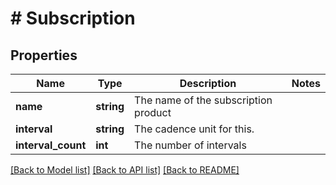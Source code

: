 # # Subscription

## Properties

Name | Type | Description | Notes
------------ | ------------- | ------------- | -------------
**name** | **string** | The name of the subscription product |
**interval** | **string** | The cadence unit for this. |
**interval_count** | **int** | The number of intervals |

[[Back to Model list]](../../README.md#models) [[Back to API list]](../../README.md#endpoints) [[Back to README]](../../README.md)
